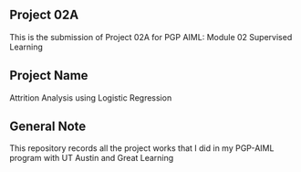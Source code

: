## Project 02A
This is the submission of Project 02A for PGP AIML: Module 02 Supervised Learning

## Project Name
Attrition Analysis using Logistic Regression

## General Note
This repository records all the project works that I did in my PGP-AIML program with UT Austin and Great Learning
